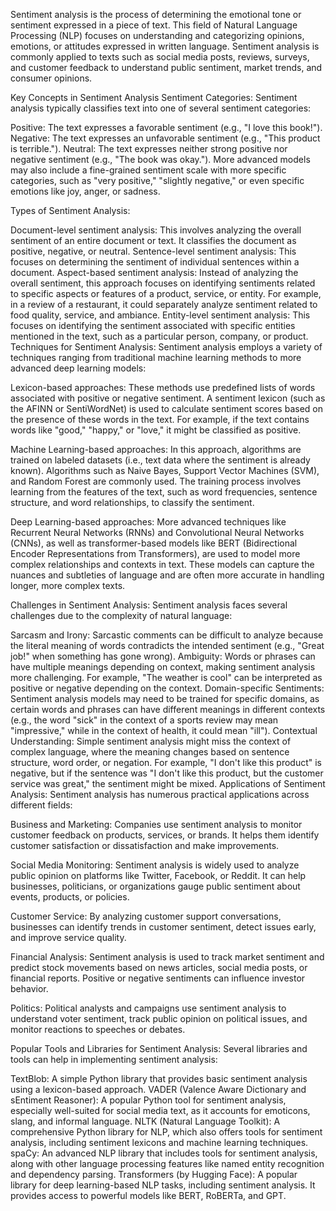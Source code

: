 Sentiment analysis is the process of determining the emotional tone or sentiment expressed in a piece of text. This field of Natural Language Processing (NLP) focuses on understanding and categorizing opinions, emotions, or attitudes expressed in written language. Sentiment analysis is commonly applied to texts such as social media posts, reviews, surveys, and customer feedback to understand public sentiment, market trends, and consumer opinions.

Key Concepts in Sentiment Analysis
Sentiment Categories: Sentiment analysis typically classifies text into one of several sentiment categories:

Positive: The text expresses a favorable sentiment (e.g., "I love this book!").
Negative: The text expresses an unfavorable sentiment (e.g., "This product is terrible.").
Neutral: The text expresses neither strong positive nor negative sentiment (e.g., "The book was okay.").
More advanced models may also include a fine-grained sentiment scale with more specific categories, such as "very positive," "slightly negative," or even specific emotions like joy, anger, or sadness.

Types of Sentiment Analysis:

Document-level sentiment analysis: This involves analyzing the overall sentiment of an entire document or text. It classifies the document as positive, negative, or neutral.
Sentence-level sentiment analysis: This focuses on determining the sentiment of individual sentences within a document.
Aspect-based sentiment analysis: Instead of analyzing the overall sentiment, this approach focuses on identifying sentiments related to specific aspects or features of a product, service, or entity. For example, in a review of a restaurant, it could separately analyze sentiment related to food quality, service, and ambiance.
Entity-level sentiment analysis: This focuses on identifying the sentiment associated with specific entities mentioned in the text, such as a particular person, company, or product.
Techniques for Sentiment Analysis: Sentiment analysis employs a variety of techniques ranging from traditional machine learning methods to more advanced deep learning models:

Lexicon-based approaches: These methods use predefined lists of words associated with positive or negative sentiment. A sentiment lexicon (such as the AFINN or SentiWordNet) is used to calculate sentiment scores based on the presence of these words in the text. For example, if the text contains words like "good," "happy," or "love," it might be classified as positive.

Machine Learning-based approaches: In this approach, algorithms are trained on labeled datasets (i.e., text data where the sentiment is already known). Algorithms such as Naive Bayes, Support Vector Machines (SVM), and Random Forest are commonly used. The training process involves learning from the features of the text, such as word frequencies, sentence structure, and word relationships, to classify the sentiment.

Deep Learning-based approaches: More advanced techniques like Recurrent Neural Networks (RNNs) and Convolutional Neural Networks (CNNs), as well as transformer-based models like BERT (Bidirectional Encoder Representations from Transformers), are used to model more complex relationships and contexts in text. These models can capture the nuances and subtleties of language and are often more accurate in handling longer, more complex texts.

Challenges in Sentiment Analysis: Sentiment analysis faces several challenges due to the complexity of natural language:

Sarcasm and Irony: Sarcastic comments can be difficult to analyze because the literal meaning of words contradicts the intended sentiment (e.g., "Great job!" when something has gone wrong).
Ambiguity: Words or phrases can have multiple meanings depending on context, making sentiment analysis more challenging. For example, "The weather is cool" can be interpreted as positive or negative depending on the context.
Domain-specific Sentiments: Sentiment analysis models may need to be trained for specific domains, as certain words and phrases can have different meanings in different contexts (e.g., the word "sick" in the context of a sports review may mean "impressive," while in the context of health, it could mean "ill").
Contextual Understanding: Simple sentiment analysis might miss the context of complex language, where the meaning changes based on sentence structure, word order, or negation. For example, "I don't like this product" is negative, but if the sentence was "I don't like this product, but the customer service was great," the sentiment might be mixed.
Applications of Sentiment Analysis: Sentiment analysis has numerous practical applications across different fields:

Business and Marketing: Companies use sentiment analysis to monitor customer feedback on products, services, or brands. It helps them identify customer satisfaction or dissatisfaction and make improvements.

Social Media Monitoring: Sentiment analysis is widely used to analyze public opinion on platforms like Twitter, Facebook, or Reddit. It can help businesses, politicians, or organizations gauge public sentiment about events, products, or policies.

Customer Service: By analyzing customer support conversations, businesses can identify trends in customer sentiment, detect issues early, and improve service quality.

Financial Analysis: Sentiment analysis is used to track market sentiment and predict stock movements based on news articles, social media posts, or financial reports. Positive or negative sentiments can influence investor behavior.

Politics: Political analysts and campaigns use sentiment analysis to understand voter sentiment, track public opinion on political issues, and monitor reactions to speeches or debates.

Popular Tools and Libraries for Sentiment Analysis: Several libraries and tools can help in implementing sentiment analysis:

TextBlob: A simple Python library that provides basic sentiment analysis using a lexicon-based approach.
VADER (Valence Aware Dictionary and sEntiment Reasoner): A popular Python tool for sentiment analysis, especially well-suited for social media text, as it accounts for emoticons, slang, and informal language.
NLTK (Natural Language Toolkit): A comprehensive Python library for NLP, which also offers tools for sentiment analysis, including sentiment lexicons and machine learning techniques.
spaCy: An advanced NLP library that includes tools for sentiment analysis, along with other language processing features like named entity recognition and dependency parsing.
Transformers (by Hugging Face): A popular library for deep learning-based NLP tasks, including sentiment analysis. It provides access to powerful models like BERT, RoBERTa, and GPT.

